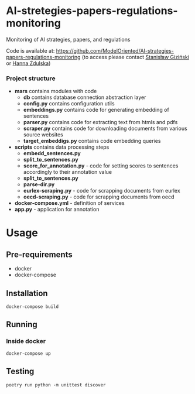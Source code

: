 # AI-stretegies-papers-regulations-monitoring
Monitoring of AI strategies, papers, and regulations

Code is available at: https://github.com/ModelOriented/AI-strategies-papers-regulations-monitoring (to access please contact [Stanisław Giziński](https://github.com/Gizzio) or [Hanna Zdulska](https://github.com/HaZdula))

### Project structure
* **mars** contains modules with code
  * **db** contains database connection abstraction layer
  * **config.py** contains configuration utils
  * **embeddings.py** contains code for generating embedding of sentences
  * **parser.py** contains code for extracting text from htmls and pdfs
  * **scraper.py** contains code for downloading documents from various source websites
  * **target_embeddigs.py** contains code embedding queries
* **scripts** contains data processing steps
  * **embedd_sentences.py**
  * **split_to_sentences.py**
  * **score_for_annotation.py** - code for setting scores to sentences accordingly to their annotation value
  * **split_to_sentences.py**
  * **parse-dir.py**
  * **eurlex-scraping.py** - code for scrapping documents from eurlex
  * **oecd-scraping.py** - code for scrapping documents from oecd
* **docker-compose.yml** - definition of services
* **app.py** - application for annotation

# Usage
## Pre-requirements
* docker
* docker-compose
## Installation
`docker-compose build`
## Running
### Inside docker
`docker-compose up`

## Testing
`poetry run python -m unittest discover`
